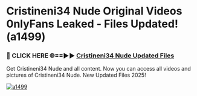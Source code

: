 # Cristineni34 Nude Original Videos 0nlyFans Leaked - Files Updated! (a1499)

<h3>🔴 CLICK HERE 🌐==►► <a href="https://tinyurl.com/y5r63du9" rel="nofollow">Cristineni34 Nude Updated Files</a></h3>

Get Cristineni34 Nude and all content. Now you can access all videos and pictures of Cristineni34 Nude. New Updated Files 2025!

[![a1499](https://i.imgur.com/UVo9nyh.gif)](https://tinyurl.com/y5r63du9)